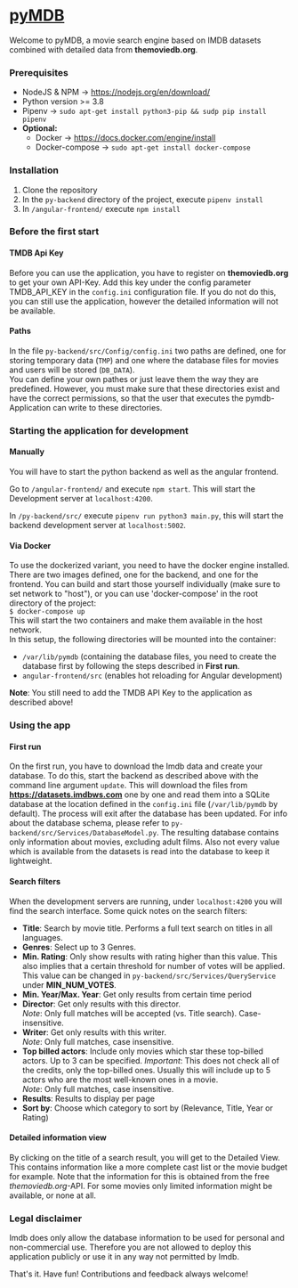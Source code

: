 # [pyMDB](http://pymdb.mloesch.it)

Welcome to pyMDB, a movie search engine based on IMDB datasets combined with detailed data from __themoviedb.org__.  

### Prerequisites
* NodeJS & NPM -> https://nodejs.org/en/download/
* Python version >= 3.8
* Pipenv -> `sudo apt-get install python3-pip && sudp pip install pipenv`
* **Optional:** 
  * Docker -> https://docs.docker.com/engine/install
  * Docker-compose -> `sudo apt-get install docker-compose`

### Installation
1. Clone the repository
2. In the `py-backend` directory of the project, execute `pipenv install`
3. In `/angular-frontend/` execute `npm install`

### Before the first start
#### TMDB Api Key
Before you can use the application, you have to register on __themoviedb.org__ to get your own API-Key. 
Add this key under the config parameter TMDB_API_KEY in the `config.ini` configuration file.
If you do not do this, you can still use the application, however the detailed information will not be available.

#### Paths
In the file `py-backend/src/Config/config.ini` two paths are defined, one for storing temporary data (`TMP`) and one where the database files for movies and users will be stored (`DB_DATA`).  
You can define your own pathes or just leave them the way they are predefined. However, you must make sure that these directories exist and have the correct permissions, so that the user that executes the pymdb-Application can write to these directories.

### Starting the application for development
#### Manually
You will have to start the python backend as well as the angular frontend.

Go to `/angular-frontend/` and execute `npm start`. This will start the Development server at `localhost:4200`.
 
In `/py-backend/src/` execute `pipenv run python3 main.py`, this will start the backend development server at `localhost:5002`.

#### Via Docker
To use the dockerized variant, you need to have the docker engine installed. There are two images defined, one for the backend, and one for the frontend. You can build and start those yourself individually (make sure to set network to "host"), or you can use 'docker-compose' in the root directory of the project:   
`$ docker-compose up`  
This will start the two containers and make them available in the host network.  
In this setup, the following directories will be mounted into the container:
- `/var/lib/pymdb` (containing the database files, you need to create the database first by following the steps described in __First run__.
- `angular-frontend/src` (enables hot reloading for Angular development)  

**Note**: You still need to add the TMDB API Key to the application as described above!

### Using the app
#### First run
On the first run, you have to download the Imdb data and create your database.
To do this, start the backend as described above with the command line argument `update`. This will download the files from __https://datasets.imdbws.com__ one by one and read them into a SQLite database at the location defined in the `config.ini` file (`/var/lib/pymdb` by default). The process will exit after the database has been updated.
For info about the database schema, please refer to `py-backend/src/Services/DatabaseModel.py`.
The resulting database contains only information about movies, excluding adult films. Also not every value which is available from the datasets is read into the database to keep it lightweight.

#### Search filters
When the development servers are running, under `localhost:4200` you will find the search interface. Some quick notes on the search filters:
* __Title__: Search by movie title. Performs a full text search on titles in all languages.
* __Genres__: Select up to 3 Genres.
* __Min. Rating__: Only show results with rating higher than this value. This also implies that a certain threshold for number of votes will be applied. This value can be changed in `py-backend/src/Services/QueryService` under __MIN_NUM_VOTES__.
* __Min. Year/Max. Year__: Get only results from certain time period
* __Director__: Get only results with this director.  
*Note*: Only full matches will be accepted (vs. Title search). Case-insensitive.
* __Writer__: Get only results with this writer.  
*Note*: Only full matches, case insensitive.
* __Top billed actors__: Include only movies which star these top-billed actors. Up to 3 can be specified. *Important*: This does not check all of the credits, only the top-billed ones. Usually this will include up to 5 actors who are the most well-known ones in a movie.  
*Note*: Only full matches, case insensitive.
* __Results__: Results to display per page
* __Sort by__: Choose which category to sort by (Relevance, Title, Year or Rating)

#### Detailed information view
By clicking on the title of a search result, you will get to the Detailed View. This contains information like a more complete cast list or the movie budget for example. Note that the information for this is obtained from the free *themoviedb.org*-API. For some movies only limited information might be available, or none at all.


### Legal disclaimer
Imdb does only allow the database information to be used for personal and non-commercial use. Therefore you are not allowed to deploy this application publicly or use it in any way not permitted by Imdb.


That's it. Have fun! Contributions and feedback always welcome!
